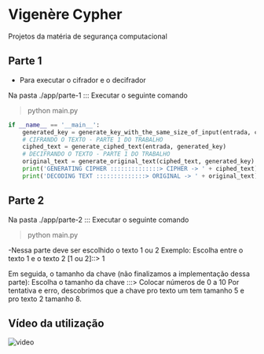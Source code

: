 # Vigenère Cypher
Projetos da matéria de segurança computacional

## Parte 1

- Para executar o cifrador e o decifrador

Na pasta ./app/parte-1 ::: Executar o seguinte comando

> python main.py

```python
if __name__ == '__main__':
    generated_key = generate_key_with_the_same_size_of_input(entrada, chave)
    # CIFRANDO O TEXTO - PARTE 1 DO TRABALHO
    ciphed_text = generate_ciphed_text(entrada, generated_key)
    # DECIFRANDO O TEXTO - PARTE 1 DO TRABALHO
    original_text = generate_original_text(ciphed_text, generated_key)
    print('GENERATING CIPHER ::::::::::::::> CIPHER -> ' + ciphed_text)
    print('DECODING TEXT ::::::::::::::> ORIGINAL -> ' + original_text)
```

## Parte 2 

Na pasta ./app/parte-2 ::: Executar o seguinte comando

> python main.py

-Nessa parte deve ser escolhido o texto 1 ou 2 Exemplo: Escolha entre o texto 1 e o texto 2 [1 ou 2]::> 1

Em seguida, o tamanho da chave (não finalizamos a implementação dessa parte): Escolha o tamanho da chave :::> Colocar números de 0 a 10 Por tentativa e erro, descobrimos que a chave pro texto um tem tamanho 5 e pro texto 2 tamanho 8.


## Vídeo da utilização

![video](./executando_projeto.gif)